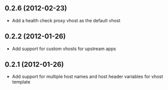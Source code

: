 ## 0.2.6 (2012-02-23)

* Add a health check proxy vhost as the default vhost

## 0.2.2 (2012-01-26)

* Add support for custom vhosts for upstream apps

## 0.2.1 (2012-01-26)

* Add support for multiple host names and host header variables for vhost
  template
